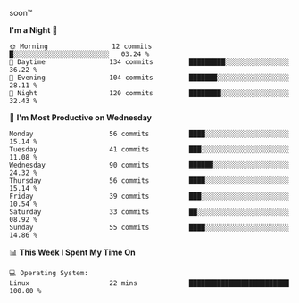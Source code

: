 soon™️

<!--START_SECTION:waka-->
**I'm a Night 🦉** 

```text
🌞 Morning                12 commits          █░░░░░░░░░░░░░░░░░░░░░░░░   03.24 % 
🌆 Daytime                134 commits         █████████░░░░░░░░░░░░░░░░   36.22 % 
🌃 Evening                104 commits         ███████░░░░░░░░░░░░░░░░░░   28.11 % 
🌙 Night                  120 commits         ████████░░░░░░░░░░░░░░░░░   32.43 % 
```
📅 **I'm Most Productive on Wednesday** 

```text
Monday                   56 commits          ████░░░░░░░░░░░░░░░░░░░░░   15.14 % 
Tuesday                  41 commits          ███░░░░░░░░░░░░░░░░░░░░░░   11.08 % 
Wednesday                90 commits          ██████░░░░░░░░░░░░░░░░░░░   24.32 % 
Thursday                 56 commits          ████░░░░░░░░░░░░░░░░░░░░░   15.14 % 
Friday                   39 commits          ███░░░░░░░░░░░░░░░░░░░░░░   10.54 % 
Saturday                 33 commits          ██░░░░░░░░░░░░░░░░░░░░░░░   08.92 % 
Sunday                   55 commits          ████░░░░░░░░░░░░░░░░░░░░░   14.86 % 
```


📊 **This Week I Spent My Time On** 

```text
💻 Operating System: 
Linux                    22 mins             █████████████████████████   100.00 % 
```


<!--END_SECTION:waka-->
